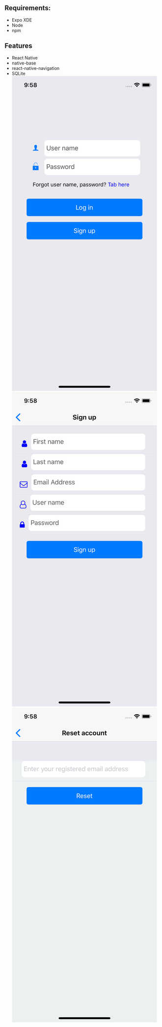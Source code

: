 ## Requirements:
 - Expo XDE
 - Node
 - npm
 
## Features
 - React Native
 - native-base
 - react-native-navigation
 - SQLite
 ![alt text](https://github.com/hung-nb/login-page/blob/master/Simulator%20Screen%20Shot%20-%20iPhone%20X%20-%202018-08-03%20at%2021.58.40.png)
 ![alt text](https://github.com/hung-nb/login-page/blob/master/Simulator%20Screen%20Shot%20-%20iPhone%20X%20-%202018-08-03%20at%2021.58.50.png)
 ![alt text](https://github.com/hung-nb/login-page/blob/master/Simulator%20Screen%20Shot%20-%20iPhone%20X%20-%202018-08-03%20at%2021.58.58.png)


